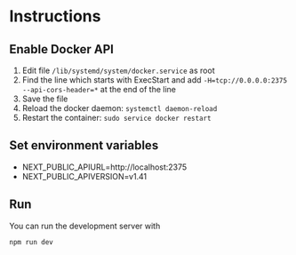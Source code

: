 # Instructions
## Enable Docker API
1. Edit file `/lib/systemd/system/docker.service` as root
2. Find the line which starts with ExecStart and add `-H=tcp://0.0.0.0:2375 --api-cors-header=*` at the end of the line
3. Save the file
4. Reload the docker daemon: `systemctl daemon-reload`
5. Restart the container: `sudo service docker restart`

## Set environment variables
- NEXT_PUBLIC_APIURL=http://localhost:2375
- NEXT_PUBLIC_APIVERSION=v1.41

## Run
You can run the development server with

```bash
npm run dev
```

